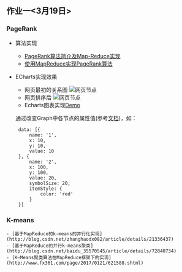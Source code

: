 ## 作业一<3月19日>
### PageRank
- 算法实现
    - [PageRank算法简介及Map-Reduce实现](http://blog.jobbole.com/71431/)
    - [使用MapReduce实现PageRank算法](http://blog.csdn.net/u011955252/article/details/50535294)

- ECharts实现效果
    - 网页最初的关系图
     ![网页节点](http://7xoujr.com1.z0.glb.clouddn.com/begin.PNG)
    - 网页排序后
     ![网页节点](http://7xoujr.com1.z0.glb.clouddn.com/end.PNG)
    - Echarts图表实现[Demo](http://echarts.baidu.com/examples/editor.html?c=graph-simple&theme=light)
    
   通过改变Graph中各节点的属性值(参考[文档](http://echarts.baidu.com/option.html#series-graph.data))，如：
   ```
    data: [{
        name: '1',
        x: 10,
        y: 10,
        value: 10
    }, {
        name: '2',
        x: 100,
        y: 100,
        value: 20,
        symbolSize: 20,
        itemStyle: {
            color: 'red'
        }
    }]
    ```
### K-means
    - [基于MapReduce的k-means的并行化实现](http://blog.csdn.net/zhanghaodx082/article/details/21336437)
    - [基于MapReduce的并行k-means聚类](http://blog.csdn.net/baidu_35570545/article/details/72840734)
    - [K—Means聚类算法在MapReduce框架下的实现](http://www.fx361.com/page/2017/0121/621588.shtml)